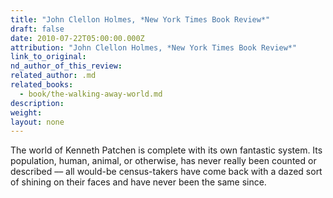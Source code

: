 ```yaml
---
title: "John Clellon Holmes, *New York Times Book Review*"
draft: false
date: 2010-07-22T05:00:00.000Z
attribution: "John Clellon Holmes, *New York Times Book Review*"
link_to_original:
nd_author_of_this_review:
related_author: .md
related_books:
  - book/the-walking-away-world.md
description:
weight:
layout: none
---
```

The world of Kenneth Patchen is complete with its own fantastic system. Its population, human, animal, or otherwise, has never really been counted or described –– all would-be census-takers have come back with a dazed sort of shining on their faces and have never been the same since.

